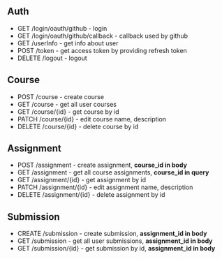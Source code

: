 ## Auth

- GET /login/oauth/github - login
- GET /login/oauth/github/callback - callback used by github
- GET /userInfo - get info about user
- POST /token - get access token by providing refresh token
- DELETE /logout - logout

## Course

- POST /course - create course
- GET /course - get all user courses
- GET /course/{id} - get course by id
- PATCH /course/{id} - edit course name, description
- DELETE /course/{id} - delete course by id

## Assignment

- POST /assignment - create assignment, **course_id in body**
- GET /assignment - get all course assignments, **course_id in query**
- GET /assignment/{id} - get assignment by id
- PATCH /assignment/{id} - edit assignment name, description
- DELETE /assignment/{id} - delete assignment by id

## Submission

- CREATE /submission - create submission, **assignment_id in body**
- GET /submission - get all user submissions, **assignment_id in body**
- GET /submission/{id} - get submission by id, **assignment_id in body**
